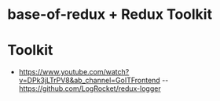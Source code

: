 # base-of-redux + Redux Toolkit

# Toolkit

- https://www.youtube.com/watch?v=DPk3jLTrPV8&ab_channel=GoITFrontend --
  https://github.com/LogRocket/redux-logger
